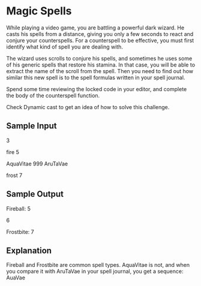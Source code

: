 # Magic Spells
While playing a video game, you are battling a powerful dark wizard. He casts his spells from a distance, giving you only a few seconds to react and conjure your counterspells. For a counterspell to be effective, you must first identify what kind of spell you are dealing with.

The wizard uses scrolls to conjure his spells, and sometimes he uses some of his generic spells that restore his stamina. In that case, you will be able to extract the name of the scroll from the spell. Then you need to find out how similar this new spell is to the spell formulas written in your spell journal.

Spend some time reviewing the locked code in your editor, and complete the body of the counterspell function.

Check Dynamic cast to get an idea of how to solve this challenge.

## Sample Input

3

fire 5

AquaVitae 999 AruTaVae

frost 7

## Sample Output

Fireball: 5

6

Frostbite: 7

## Explanation

Fireball and Frostbite are common spell types.
AquaVitae is not, and when you compare it with AruTaVae in your spell journal, you get a sequence: AuaVae
